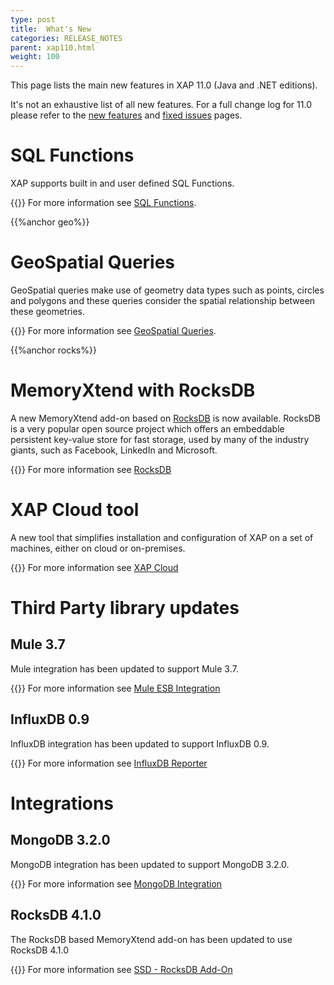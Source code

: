 ```yaml
---
type: post
title:  What's New
categories: RELEASE_NOTES
parent: xap110.html
weight: 100
---
```


This page lists the main new features in XAP 11.0 (Java and .NET editions).

It's not an exhaustive list of all new features. For a full change log for 11.0 please refer to the [new features](./110new-features.html) and [fixed issues](./110fixed-issues.html) pages.


# SQL Functions

XAP supports built in and user defined SQL Functions.
 
{{<infosign>}} For more information see [SQL Functions](/xap/11.0/dev-java/query-sql-function.html).


 
{{%anchor geo%}}

# GeoSpatial Queries

GeoSpatial queries make use of geometry data types such as points, circles and polygons and these queries consider the spatial relationship between these geometries. 

{{<infosign>}} For more information see [GeoSpatial Queries](/xap/11.0/dev-java/query-geospatial.html).

{{%anchor rocks%}}

# MemoryXtend with RocksDB

A new MemoryXtend add-on based on [RocksDB](http://rocksdb.org/) is now available. RocksDB is a very popular open source project which offers an embeddable persistent key-value store for fast storage, used by many of the industry giants, such as Facebook, LinkedIn and Microsoft.

{{<infosign>}} For more information see [RocksDB](/xap/11.0/admin/memoryxtend-rocksdb-ssd.html)

# XAP Cloud tool

A new tool that simplifies installation and configuration of XAP on a set of machines, either on cloud or on-premises.

{{<infosign>}} For more information see [XAP Cloud](/xap/11.0/admin/xap-cloud.html)

# Third Party library updates

## Mule 3.7

Mule integration has been updated to support Mule 3.7.

{{<infosign>}} For more information see [Mule ESB Integration](/xap/11.0/dev-java/mule-esb.html)

## InfluxDB 0.9

InfluxDB integration has been updated to support InfluxDB 0.9.

{{<infosign>}} For more information see [InfluxDB Reporter](/xap/11.0/admin/metrics-influxdb-reporter.html)


# Integrations

## MongoDB 3.2.0

MongoDB integration has been updated to support MongoDB 3.2.0.

{{<infosign>}} For more information see [MongoDB Integration](/xap/11.0/dev-java/mongodb.html)

## RocksDB 4.1.0

The RocksDB based MemoryXtend add-on has been updated to use RocksDB 4.1.0

{{<infosign>}} For more information see [SSD - RocksDB Add-On](/xap/11.0/admin/memoryxtend-rocksdb-ssd.html)
